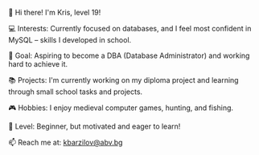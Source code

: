 👋 Hi there! I'm Kris, level 19!

💻 Interests: Currently focused on databases, and I feel most confident in MySQL – skills I developed in school.

🎯 Goal: Aspiring to become a DBA (Database Administrator) and working hard to achieve it.

📚 Projects: I'm currently working on my diploma project and learning through small school tasks and projects.

🎮 Hobbies: I enjoy medieval computer games, hunting, and fishing.

🚀 Level: Beginner, but motivated and eager to learn!

📫 Reach me at: kbarzilov@abv.bg
